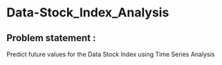 # Data-Stock_Index_Analysis

## Problem statement :
Predict future values for the Data Stock Index using Time Series Analysis

